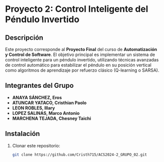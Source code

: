 # Proyecto 2: Control Inteligente del Péndulo Invertido

## Descripción

Este proyecto corresponde al **Proyecto Final** del curso de **Automatización y Control de Software**. El objetivo principal es implementar un sistema de control inteligente para un péndulo invertido, utilizando técnicas avanzadas de control automático para estabilizar el péndulo en su posición vertical como algoritmos de aprendizaje por refuerzo clásico (Q-learning o SARSA).

## Integrantes del Grupo

- **ANAYA SÁNCHEZ, Eros**
- **ATUNCAR YATACO, Cristhian Paolo**
- **LEON ROBLES, Illary**
- **LOPEZ SALINAS, Marco Antonio**
- **MARCHENA TEJADA, Chesney Taichi**

## Instalación

1. Clonar este repositorio:
    ```bash
    git clone https://github.com/Cristh715/ACS2024-2_GRUPO_02.git
    ```
